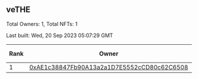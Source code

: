 ## veTHE

Total Owners: 1, Total NFTs: 1

Last built: Wed, 20 Sep 2023 05:07:29 GMT

| Rank | Owner | Voting Power | Influence | NFTs Id |
| --- | --- | --- | --- | --- |
  | 1 | [0xAE1c38847Fb90A13a2a1D7E5552cCD80c62C6508](https://debank.com/profile/0xAE1c38847Fb90A13a2a1D7E5552cCD80c62C6508?chain=bsc) | 2,495,762.117 | 3.38781% | 1 |